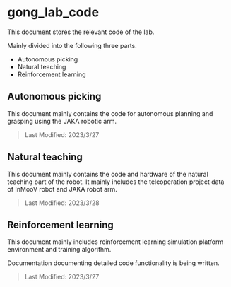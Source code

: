 # gong_lab_code

This document stores the relevant code of the lab.

Mainly divided into the following three parts.

- Autonomous picking
- Natural teaching
- Reinforcement learning



## Autonomous picking

This document mainly contains the code for autonomous planning and grasping using the JAKA robotic arm.

> Last Modified: 2023/3/27



## Natural teaching

This document mainly contains the code and hardware of the natural teaching part of the robot. It mainly includes the teleoperation project data of InMooV robot and JAKA robot arm.

> Last Modified: 2023/3/28



## Reinforcement learning

This document mainly includes reinforcement learning simulation platform environment and training algorithm.

Documentation documenting detailed code functionality is being written.

> Last Modified: 2023/3/27

